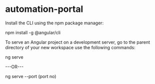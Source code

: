 # automation-portal

Install the CLI using the npm package manager:

npm install -g @angular/cli

To serve an Angular project on a development server, go to the parent directory of your new workspace use the following commands:

ng serve

---OR---

ng serve --port (port no)
